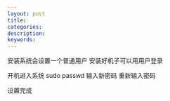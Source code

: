 ```yaml
---
layout: post
title:
categories:
description:
keywords:
---
```


安装系统会设置一个普通用户
安装好机子可以用用户登录

开机进入系统
sudo passwd
输入新密码
重新输入密码

设置完成
